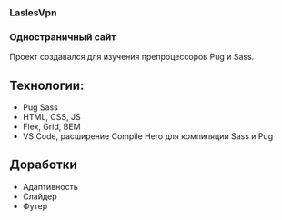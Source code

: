 ### LaslesVpn
### Одностраничный сайт
Проект создавался для изучения препроцессоров Pug и Sass.
## Технологии:
* Pug Sass
* HTML, CSS, JS
* Flex, Grid, BEM
* VS Code, расширение Compile Hero для компиляции Sass и Pug

## Доработки
- Адаптивность
- Слайдер
- Футер
